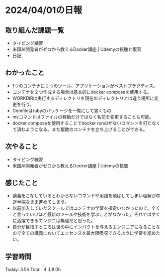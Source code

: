 # 2024/04/01の日報
## 取り組んだ課題一覧
* タイピング練習
* 米国AI開発者がゼロから教えるDocker講座 | Udemyの視聴と復習
* 日記
## わかったこと
* 1つのコンテナに１つのツール、アプリケーションがベストプラクティス。
* コンテナを２つ作成する場合は基本的にdocker composeを使用する。
* WORKDIRは実行するディレクトリを現在のディレクトリとは違う場所に変更を行う。
* Gemfileはrubyのパッケージを一覧にして書くもの
* mvコマンドはファイルの移動だけではなく名前を変更することも可能。
* docker composeを使用することでdocker runのがないコマンドを打たなくて済むようになる。また複数のコンテナを立ち上げることができる。
## 次やること
* タイピング練習
* 米国AI開発者がゼロから教えるDocker講座 | Udemyの視聴
## 感じたこと
* 講義をこなしているとわからないコマンドや用語を飛ばしてしまい理解が中途半端なまま進めてしまう。
* 以前加入していたスクールではコンテナの学習を指定いなかったので、全くと言っていいほど最新のツールや技術を学ぶことがなかった。それではすぐに活躍できるエンジニは無理だと思った。
* 自分が目指すところは世の中にインパクトを与えるエンジニアになることなので全ての講義においてエッセンスを最大限吸収できるように学習を進めたい。
##  学習時間
Today: 3.5h
Total: ４１8.0h
